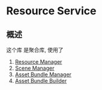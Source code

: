 # Resource Service

## 概述
这个库 是聚合库, 使用了 
1. [Resource Manager](../com.fancyhub.unitylibs.resourcemanager)
2. [Scene Manager](../com.fancyhub.unitylibs.scenemanager)
3. [Asset Bundle Manager](../com.fancyhub.unitylibs.assetbundlemanager)
4. [Asset Bundle Builder](../com.fancyhub.unitylibs.assetbundlebuilder)